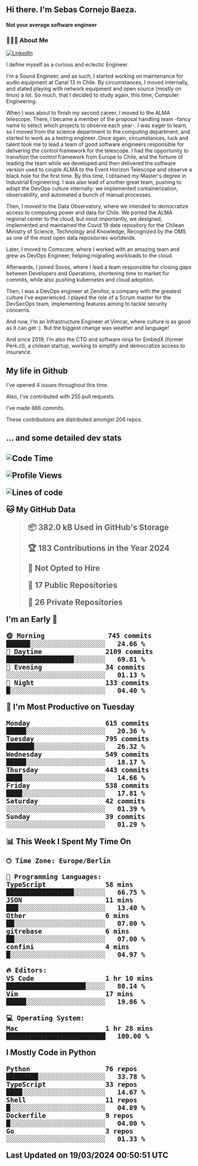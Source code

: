 <h2> Hi there.  I'm Sebas Cornejo Baeza.</h2>
<h4> Not your average software engineer</h4>
<h3> 👨🏻‍💻 About Me </h3>
<a href="http://linkedin.com/in/sebastian-cornejo-baeza/"><img alt="LinkedIn" src="https://img.shields.io/badge/Sebas%20Cornejo%20-informational?style=appveyor&logo=linkedin"></a>


I define myself as a curious and eclectic Engineer.

I'm a Sound Engineer, and as such, I started working on maintenance for audio equipment at Canal 13 in Chile.
By circumstances, I moved internally, and stated playing with network equipment and open source (mostly on linux) 
a lot. So much, that I decided to study again, this time, Computer Engineering.

When I was about to finish my second career, I moved to the ALMA telescope. There, I became a member of the proposal handling team
-fancy name to select which projects to observe each year-. 
I was eager to learn, so I moved from the science department to the computing department, and started to work as 
a testing engineer. Once again, circumstances, luck and talent took me to lead a team of good software engineers 
responsible for delivering the control framework for the telescope. I had the opportunity to transition the control framework from
Europe to Chile, and the fortune of leading the team while we developed and then delivered the software
version used to couple ALMA to the Event Horizon Telescope and observe a black hole for the first time.
By this time, I obtained my Master's degree in Industrial Engineering.
I was also lead of another great team, pushing to adopt the DevOps culture internally: we implemented containerization, observability, and automated a bunch of manual processes.

Then, I moved to the Data Observatory, where we intended to democratize access to computing power
and data for Chile. We ported the ALMA regional center to the cloud, but most importantly, we designed, implemented
and maintained the Covid 19 date repository for the Chilean Ministry of Science, Technology and Knowledge, Recognized by the OMS as one of the most open
data repositories worldwide.

Later, I moved to Comscore, where I worked with an amazing team and grew as DevOps Engineer, helping migrating workloads to the cloud.

Afterwards, I joined Sovos, where I lead a team responsible for closing gaps between Developers and Operations, shortening time to market for commits, while
also pushing kubernetes and cloud adoption.

Then, I was a DevOps engineer at Zerofox, a company with the greatest culture I've experienced. I played the role of a Scrum master for the DevSecOps team,
implementing features aiming to tackle security concerns.

And now, I'm an Infrastructure Engineer at Vimcar, where culture is as good as it can get :). But the biggest change was weather and language!
 
And since 2019, I'm also the CTO and software ninja for EmbedX (former Perk.cl), a chilean startup, working to simplify and democratize access to insurance.

<h2> My life in Github </h2>

I've opened 4 issues throughout this time.

Also, I've contributed with 255 pull requests.

I've made 886 commits.

These contributions are distributed amongst 206 repos.

<h2>... and some detailed dev stats<h2>

<!--START_SECTION:waka-->
![Code Time](http://img.shields.io/badge/Code%20Time-695%20hrs%2019%20mins-blue)

![Profile Views](http://img.shields.io/badge/Profile%20Views-0-blue)

![Lines of code](https://img.shields.io/badge/From%20Hello%20World%20I%27ve%20Written-1.2%20million%20lines%20of%20code-blue)

**🐱 My GitHub Data** 

> 📦 382.0 kB Used in GitHub's Storage 
 > 
> 🏆 183 Contributions in the Year 2024
 > 
> 🚫 Not Opted to Hire
 > 
> 📜 17 Public Repositories 
 > 
> 🔑 26 Private Repositories 
 > 
**I'm an Early 🐤** 

```text
🌞 Morning                745 commits         ██████░░░░░░░░░░░░░░░░░░░   24.66 % 
🌆 Daytime                2109 commits        █████████████████░░░░░░░░   69.81 % 
🌃 Evening                34 commits          ░░░░░░░░░░░░░░░░░░░░░░░░░   01.13 % 
🌙 Night                  133 commits         █░░░░░░░░░░░░░░░░░░░░░░░░   04.40 % 
```
📅 **I'm Most Productive on Tuesday** 

```text
Monday                   615 commits         █████░░░░░░░░░░░░░░░░░░░░   20.36 % 
Tuesday                  795 commits         ███████░░░░░░░░░░░░░░░░░░   26.32 % 
Wednesday                549 commits         █████░░░░░░░░░░░░░░░░░░░░   18.17 % 
Thursday                 443 commits         ████░░░░░░░░░░░░░░░░░░░░░   14.66 % 
Friday                   538 commits         ████░░░░░░░░░░░░░░░░░░░░░   17.81 % 
Saturday                 42 commits          ░░░░░░░░░░░░░░░░░░░░░░░░░   01.39 % 
Sunday                   39 commits          ░░░░░░░░░░░░░░░░░░░░░░░░░   01.29 % 
```


📊 **This Week I Spent My Time On** 

```text
🕑︎ Time Zone: Europe/Berlin

💬 Programming Languages: 
TypeScript               58 mins             █████████████████░░░░░░░░   66.75 % 
JSON                     11 mins             ███░░░░░░░░░░░░░░░░░░░░░░   13.40 % 
Other                    6 mins              ██░░░░░░░░░░░░░░░░░░░░░░░   07.00 % 
gitrebase                6 mins              ██░░░░░░░░░░░░░░░░░░░░░░░   07.00 % 
confini                  4 mins              █░░░░░░░░░░░░░░░░░░░░░░░░   04.97 % 

🔥 Editors: 
VS Code                  1 hr 10 mins        ████████████████████░░░░░   80.14 % 
Vim                      17 mins             █████░░░░░░░░░░░░░░░░░░░░   19.86 % 

💻 Operating System: 
Mac                      1 hr 28 mins        █████████████████████████   100.00 % 
```

**I Mostly Code in Python** 

```text
Python                   76 repos            ████████░░░░░░░░░░░░░░░░░   33.78 % 
TypeScript               33 repos            ████░░░░░░░░░░░░░░░░░░░░░   14.67 % 
Shell                    11 repos            █░░░░░░░░░░░░░░░░░░░░░░░░   04.89 % 
Dockerfile               9 repos             █░░░░░░░░░░░░░░░░░░░░░░░░   04.00 % 
Go                       3 repos             ░░░░░░░░░░░░░░░░░░░░░░░░░   01.33 % 
```




 Last Updated on 19/03/2024 00:50:51 UTC
<!--END_SECTION:waka-->
